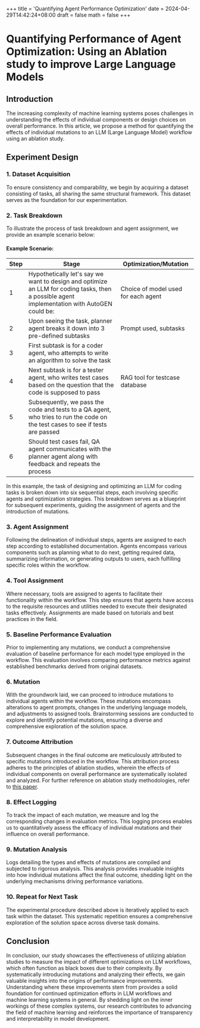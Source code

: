 +++
title = 'Quantifying Agent Performance Optimization'
date = 2024-04-29T14:42:24+08:00
draft = false
math = false
+++

# Quantifying Performance of Agent Optimization: Using an Ablation study to improve Large Language Models

## Introduction
The increasing complexity of machine learning systems poses challenges in understanding the effects of individual components or design choices on overall performance. In this article, we propose a method for quantifying the effects of individual mutations to an LLM (Large Language Model) workflow using an ablation study.

## Experiment Design

### 1. Dataset Acquisition
To ensure consistency and comparability, we begin by acquiring a dataset consisting of tasks, all sharing the same structural framework. This dataset serves as the foundation for our experimentation.

### 2. Task Breakdown
To illustrate the process of task breakdown and agent assignment, we provide an example scenario below:

#### Example Scenario:
| Step | Stage | Optimization/Mutation |
|------|-------|-----------------------|
| 1    | Hypothetically let's say we want to design and optimize an LLM for coding tasks, then a possible agent implementation with AutoGEN could be: | Choice of model used for each agent |
| 2    | Upon seeing the task, planner agent breaks it down into 3 pre-defined subtasks | Prompt used, subtasks |
| 3    | First subtask is for a coder agent, who attempts to write an algorithm to solve the task |  |
| 4    | Next subtask is for a tester agent, who writes test cases based on the question that the code is supposed to pass | RAG tool for testcase database |
| 5    | Subsequently, we pass the code and tests to a QA agent, who tries to run the code on the test cases to see if tests are passed |  |
| 6    | Should test cases fail, QA agent communicates with the planner agent along with feedback and repeats the process |  |

In this example, the task of designing and optimizing an LLM for coding tasks is broken down into six sequential steps, each involving specific agents and optimization strategies. This breakdown serves as a blueprint for subsequent experiments, guiding the assignment of agents and the introduction of mutations.

### 3. Agent Assignment
Following the delineation of individual steps, agents are assigned to each step according to established documentation. Agents encompass various components such as planning what to do next, getting required data, summarizing information, or generating outputs to users, each fulfilling specific roles within the workflow.

### 4. Tool Assignment
Where necessary, tools are assigned to agents to facilitate their functionality within the workflow. This step ensures that agents have access to the requisite resources and utilities needed to execute their designated tasks effectively. Assignments are made based on tutorials and best practices in the field.

### 5. Baseline Performance Evaluation
Prior to implementing any mutations, we conduct a comprehensive evaluation of baseline performance for each model type employed in the workflow. This evaluation involves comparing performance metrics against established benchmarks derived from original datasets.

### 6. Mutation
With the groundwork laid, we can proceed to introduce mutations to individual agents within the workflow. These mutations encompass alterations to agent prompts, changes in the underlying language models, and adjustments to assigned tools. Brainstorming sessions are conducted to explore and identify potential mutations, ensuring a diverse and comprehensive exploration of the solution space.

### 7. Outcome Attribution
Subsequent changes in the final outcome are meticulously attributed to specific mutations introduced in the workflow. This attribution process adheres to the principles of ablation studies, wherein the effects of individual components on overall performance are systematically isolated and analyzed. For further reference on ablation study methodologies, refer to [this paper](https://arxiv.org/abs/1901.08644).

### 8. Effect Logging
To track the impact of each mutation, we measure and log the corresponding changes in evaluation metrics. This logging process enables us to quantitatively assess the efficacy of individual mutations and their influence on overall performance.

### 9. Mutation Analysis
Logs detailing the types and effects of mutations are compiled and subjected to rigorous analysis. This analysis provides invaluable insights into how individual mutations affect the final outcome, shedding light on the underlying mechanisms driving performance variations.

### 10. Repeat for Next Task
The experimental procedure described above is iteratively applied to each task within the dataset. This systematic repetition ensures a comprehensive exploration of the solution space across diverse task domains.

## Conclusion
In conclusion, our study showcases the effectiveness of utilizing ablation studies to measure the impact of different optimizations on LLM workflows, which often function as black boxes due to their complexity. By systematically introducing mutations and analyzing their effects, we gain valuable insights into the origins of performance improvements. Understanding where these improvements stem from provides a solid foundation for continued optimization efforts in LLM workflows and machine learning systems in general. By shedding light on the inner workings of these complex systems, our research contributes to advancing the field of machine learning and reinforces the importance of transparency and interpretability in model development.

